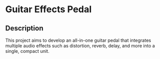 # Guitar Effects Pedal

## Description
This project aims to develop an all-in-one guitar pedal that integrates multiple audio effects such as distortion, reverb, delay, and more into a single, compact unit.
